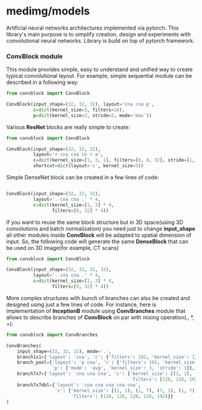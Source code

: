 # medimg/models
Artificial neural networks architectures implemented via pytorch. This library's main purpose is to simplify creation, design and experiments with convolutional neural networks. Library is build on top of pytorch framework.

### ConvBlock module
This module provides simple, easy to understand and unified way to create typical convolutional layout. For example, simple sequential module can be described in a following way:

```python 
from convblock import ConvBlock

ConvBlock(input_shape=(32, 32, 32), layout='cna cna p',
          c=dict(kernel_size=3, filters=16), 
          p=dict(kernel_size=2, stride=2, mode='max'))

```

Various **ResNet** blocks are really simple to create:


```python
from convblock import ConvBlock

ConvBlock(input_shape=(32, 32, 32),
          layout='+ cna cna cn + a',
          c=dict(kernel_size=[1, 3, 1], filters=[8, 8, 32], stride=[1, 2, 1]),
          shortcut=dict(layout='c', kernel_size=3))
```

Simple DenseNet block can be created in a few lines of code:

```python

ConvBlock(input_shape=(32, 32, 32),
          layout='. cna cna .' * 4,
          c=dict(kernel_size=[1, 3] * 4,
                 filters=[8, 32] * 4))

```

If you want to reuse the same block structure but in 3D space(using 3D convolutions and batch normalization) you need just to change **input_shape** all other modules inside **ConvBlock** will be adapted to spatial dimension of input. So, the following code will generate the same **DenseBlock** that can be used on 3D image(for example, CT scans)

```python
from convblock import ConvBlock

ConvBlock(input_shape=(32, 32, 32, 32),
          layout='. cna cna .' * 4,
          c=dict(kernel_size=[1, 3] * 4,
                 filters=[8, 32] * 4))

```


More complex structures with bunch of branches can also be created and designed using just a few lines of code. For instance, here is implementation of **InceptionB** module using **ConvBranches** module that allows to describe branches of **ConvBlock** on par with mixing operation(., *, +):
```python
from convblock import ConvBranches

ConvBranches(
    input_shape=(32, 32, 32), mode='.',
    branch1x1={'layout': 'cna', 'c': {'filters': 192, 'kernel_size': 1}},
    branch_pool={'layout': 'p cna', 'c': {'filters': 192, 'kernel_size': 1},
                 'p': {'mode': 'avg', 'kernel_size': 3, 'stride': 1}},
    branch7x7={'layout': 'cna cna cna', 'c': {'kernel_size': [(1, 1), (1, 7), (7, 1)],
                                              'filters': [128, 128, 192]}},
    branch7x7dbl={'layout': 'cna cna cna cna cna',
                  'c': {'kernel_size': [(1, 1), (1, 7), (7, 1), (1, 7), (7, 1)],
                        'filters': (128, 128, 128, 128, 192)}}
)
```